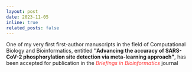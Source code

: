 ```yaml
---
layout: post
date: 2023-11-05
inline: true
related_posts: false
---
```


One of my very first first-author manuscripts in the field of Computational Biology and Bioinformatics, entitled <b>"Advancing the accuracy of SARS-CoV-2 phosphorylation site detection via meta-learning approach"</b>, has been accepted for publication in the <span style="color: #FF3636;"><i>Briefings in Bioinformatics</i></span> journal